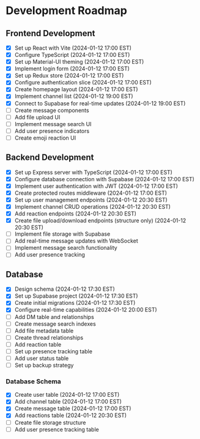 # Development Roadmap

## Frontend Development
- [x] Set up React with Vite (2024-01-12 17:00 EST)
- [x] Configure TypeScript (2024-01-12 17:00 EST)
- [x] Set up Material-UI theming (2024-01-12 17:00 EST)
- [x] Implement login form (2024-01-12 17:00 EST)
- [x] Set up Redux store (2024-01-12 17:00 EST)
- [x] Configure authentication slice (2024-01-12 17:00 EST)
- [x] Create homepage layout (2024-01-12 17:00 EST)
- [x] Implement channel list (2024-01-12 19:00 EST)
- [x] Connect to Supabase for real-time updates (2024-01-12 19:00 EST)
- [ ] Create message components
- [ ] Add file upload UI
- [ ] Implement message search UI
- [ ] Add user presence indicators
- [ ] Create emoji reaction UI

## Backend Development
- [x] Set up Express server with TypeScript (2024-01-12 17:00 EST)
- [x] Configure database connection with Supabase (2024-01-12 17:00 EST)
- [x] Implement user authentication with JWT (2024-01-12 17:00 EST)
- [x] Create protected routes middleware (2024-01-12 17:00 EST)
- [x] Set up user management endpoints (2024-01-12 20:30 EST)
- [x] Implement channel CRUD operations (2024-01-12 20:30 EST)
- [x] Add reaction endpoints (2024-01-12 20:30 EST)
- [x] Create file upload/download endpoints (structure only) (2024-01-12 20:30 EST)
- [ ] Implement file storage with Supabase
- [ ] Add real-time message updates with WebSocket
- [ ] Implement message search functionality
- [ ] Add user presence tracking

## Database
- [x] Design schema (2024-01-12 17:30 EST)
- [x] Set up Supabase project (2024-01-12 17:30 EST)
- [x] Create initial migrations (2024-01-12 17:30 EST)
- [x] Configure real-time capabilities (2024-01-12 20:00 EST)
- [ ] Add DM table and relationships
- [ ] Create message search indexes
- [ ] Add file metadata table
- [ ] Create thread relationships
- [ ] Add reaction table
- [ ] Set up presence tracking table
- [ ] Add user status table
- [ ] Set up backup strategy

### Database Schema
- [x] Create user table (2024-01-12 17:00 EST)
- [x] Add channel table (2024-01-12 17:00 EST)
- [x] Create message table (2024-01-12 17:00 EST)
- [x] Add reactions table (2024-01-12 20:30 EST)
- [ ] Create file storage structure
- [ ] Add user presence tracking table